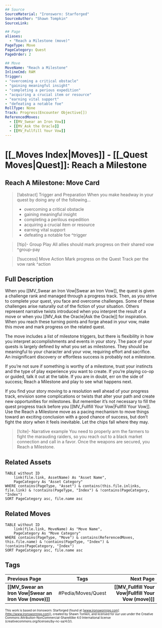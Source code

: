 ```yaml
---
## Source
SourceMaterial: "Ironsworn: Starforged"
SourceAuthor: "Shawn Tompkin"
SourceLink: 

## Page
aliases:
  - "Reach a Milestone (move)"
PageType: Move
PageCategory: Quest
PageOrder: 2

## Move
MoveName: "Reach a Milestone"
InlineCmd: RAM
Trigger: 
- "overcoming a critical obstacle"
- "gaining meaningful insight"
- "completing a perious expedition"
- "acquiring a crucial item or resource"
- "earning vital support"
- "defeating a notable foe"
RollType: None
Track: Progress(Encounter Objective[])
ReferencedMoves: 
  - [[MV_Swear an Iron Vow]]
  - [[MV_Ask the Oracle]]
  - [[MV_Fullfill Your Vow]]
---
```

# [[_Moves Index|Moves]] - [[_Quest Moves|Quest]]: Reach a Milestone
## Reach A Milestone: Move Card
>[!abstract]  Trigger and Preparation
>When you make headway in your quest by doing any of the following...
>- overcoming a critical obstacle
>- gaining meaningful insight
>- completing a perilous expedition
>- acquiring a crucial item or resource
>- earning vital support
>- defeating a notable foe ^trigger

> [!tip]- Group Play
> All allies should mark progress on their shared vow ^group-pay

> [!success] Move Action
> Mark progress on the Quest Track per the vow rank ^action

## Full Description
When you [[MV_Swear an Iron Vow|Swear an Iron Vow]], the quest is given a challenge rank and managed through a progress track. Then, as you strive to complete your quest, you face and overcome challenges. Some of these challenges arise naturally out of the fiction of your situation. Others represent narrative twists introduced when you interpret the result of a move or when you [[MV_Ask the Oracle|Ask the Oracle]] for inspiration. When you reach these turning points and forge ahead in your vow, make this move and mark progress on the related quest. 

The move includes a list of milestone triggers, but there is flexibility in how you interpret accomplishments and events in your story. The pace of your quests is largely defined by what you set as milestones. They should be meaningful to your character and your vow, requiring effort and sacrifice. An insignificant discovery or effortless success is probably not a milestone. 

If you’re not sure if something is worthy of a milestone, trust your instincts and the type of play experience you want to create. If you’re playing co-op or guided, talk it out at the table. If you are in doubt, err on the side of success; Reach a Milestone and play to see what happens next. 

If you find your story moving to a resolution well ahead of your progress track, envision some complications or twists that alter your path and create new opportunities for milestones. But remember it’s not necessary to fill the quest progress track before you [[MV_Fullfill Your Vow|Fullfill Your Vow]]. Use the Reach a Milestone move as a pacing mechanism to move things toward an exciting conclusion with a good chance of success, but don’t fight the story when it feels inevitable. Let the chips fall where they may.


> [!cite]- Narrative example
> You need to properly arm the farmers to fight the marauding raiders, so you reach out to a black market connection and call in a favor. Once the weapons are secured, you Reach a Milestone. 

## Related Assets
```dataview
TABLE without ID
	link(file.link, AssetName) As "Asset Name",
	PageCategory As "Asset Category"
WHERE contains(PageType, "Asset") & contains(this.file.inlinks, file.link) & !contains(PageType, "Index") & !contains(PageCategory, "Index")
SORT PageCategory asc, file.name asc
```

## Related Moves
```dataview
TABLE without ID
	link(file.link, MoveName) As "Move Name",
	PageCategory As "Move Category"
WHERE contains(PageType, "Move") & contains(ReferencedMoves, this.file.name) & !contains(PageType, "Index") & !contains(PageCategory, "Index")
SORT PageCategory asc, file.name asc
```

## Tags
| Previous Page | Tags | Next Page |
|:--- |:---:| ---:|
| **[[MV_Swear an Iron Vow\|Swear an Iron Vow (move)]]** | #Pedia/Moves/Quest | **[[MV_Fullfill Your Vow\|Fullfill Your Vow (move)]]** |

<font size=-2>This work is based on Ironsworn: Starforged (found at [www.ironswornrpg.com](http://www.ironswornrpg.com)), created by Shawn Tomkin, and licensed for our use under the Creative Commons Attribution-NonCommercial-ShareAlike 4.0 International license  (creativecommons.org/licenses/by-nc-sa/4.0/).</font>